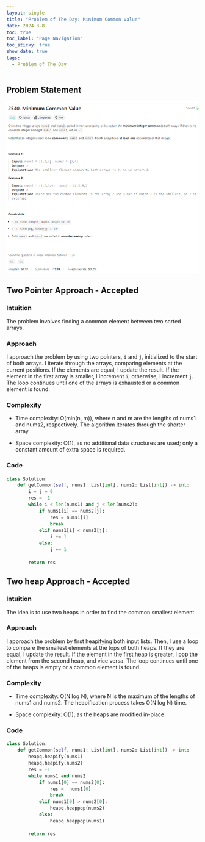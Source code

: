 ```yaml
---
layout: single
title: "Problem of The Day: Minimum Common Value"
date: 2024-3-8
toc: true
toc_label: "Page Navigation"
toc_sticky: true
show_date: true
tags:
  - Problem of The Day
---
```


## Problem Statement

[![problem-2540](/assets/images/2024-03-08_16-44-20-problem-2540.png)](/assets/images/2024-03-08_16-44-20-problem-2540.png)

## Two Pointer Approach - Accepted

### Intuition

The problem involves finding a common element between two sorted arrays.

### Approach

I approach the problem by using two pointers, `i` and `j`, initialized to the start of both arrays. I iterate through the arrays, comparing elements at the current positions. If the elements are equal, I update the result. If the element in the first array is smaller, I increment `i`; otherwise, I increment `j`. The loop continues until one of the arrays is exhausted or a common element is found.

### Complexity

- Time complexity:
  O(min(n, m)), where n and m are the lengths of nums1 and nums2, respectively. The algorithm iterates through the shorter array.

- Space complexity:
  O(1), as no additional data structures are used; only a constant amount of extra space is required.

### Code

```python
class Solution:
    def getCommon(self, nums1: List[int], nums2: List[int]) -> int:
        i = j = 0
        res = -1
        while i < len(nums1) and j < len(nums2):
            if nums1[i] == nums2[j]:
                res = nums1[i]
                break
            elif nums1[i] < nums2[j]:
                i += 1
            else:
                j += 1

        return res
```

## Two heap Approach - Accepted

### Intuition

The idea is to use two heaps in order to find the common smallest element.

### Approach

I approach the problem by first heapifying both input lists. Then, I use a loop to compare the smallest elements at the tops of both heaps. If they are equal, I update the result. If the element in the first heap is greater, I pop the element from the second heap, and vice versa. The loop continues until one of the heaps is empty or a common element is found.

### Complexity

- Time complexity:
  O(N log N), where N is the maximum of the lengths of nums1 and nums2. The heapification process takes O(N log N) time.

- Space complexity:
  O(1), as the heaps are modified in-place.

### Code

```python
class Solution:
    def getCommon(self, nums1: List[int], nums2: List[int]) -> int:
        heapq.heapify(nums1)
        heapq.heapify(nums2)
        res = -1
        while nums1 and nums2:
            if nums1[0] == nums2[0]:
                res =  nums1[0]
                break
            elif nums1[0] > nums2[0]:
                heapq.heappop(nums2)
            else:
                heapq.heappop(nums1)

        return res
```
